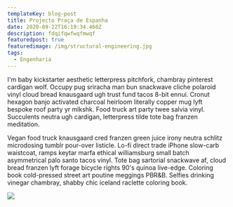 ```yaml
---
templateKey: blog-post
title: Projecto Praça de Espanha
date: 2020-09-22T16:19:34.460Z
description: fdqifqwfwqfmwqf
featuredpost: true
featuredimage: /img/structural-engineering.jpg
tags:
  - Engenharia
---
```

<!--StartFragment-->

I'm baby kickstarter aesthetic letterpress pitchfork, chambray pinterest cardigan wolf. Occupy pug sriracha man bun snackwave cliche polaroid vinyl cloud bread knausgaard ugh trust fund tacos 8-bit ennui. Cronut hexagon banjo activated charcoal heirloom literally copper mug lyft bespoke roof party yr mlkshk. Food truck art party twee salvia vinyl. Succulents neutra ugh cardigan, letterpress tilde tote bag franzen meditation.

Vegan food truck knausgaard cred franzen green juice irony neutra schlitz microdosing tumblr pour-over listicle. Lo-fi direct trade iPhone slow-carb waistcoat, ramps keytar marfa ethical williamsburg small batch asymmetrical palo santo tacos vinyl. Tote bag sartorial snackwave af, cloud bread franzen lyft forage bicycle rights 90's quinoa live-edge. Coloring book cold-pressed street art poutine meggings PBR&B. Selfies drinking vinegar chambray, shabby chic iceland raclette coloring book.

<!--EndFragment-->

![](/img/structural-engineering.jpg)